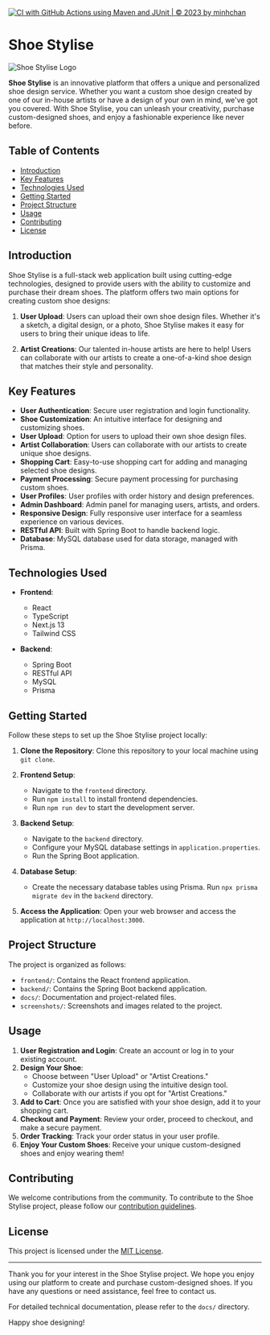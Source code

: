 [![CI with GitHub Actions using Maven and JUnit | © 2023 by minhchan](https://github.com/leecois/shoe-stylise/actions/workflows/CI-BE.yml/badge.svg)](https://github.com/leecois/shoe-stylise/actions/workflows/CI-BE.yml)

# Shoe Stylise

![Shoe Stylise Logo](link_to_logo.png)

**Shoe Stylise** is an innovative platform that offers a unique and personalized shoe design service. Whether you want a custom shoe design created by one of our in-house artists or have a design of your own in mind, we've got you covered. With Shoe Stylise, you can unleash your creativity, purchase custom-designed shoes, and enjoy a fashionable experience like never before.

## Table of Contents

- [Introduction](#introduction)
- [Key Features](#key-features)
- [Technologies Used](#technologies-used)
- [Getting Started](#getting-started)
- [Project Structure](#project-structure)
- [Usage](#usage)
- [Contributing](#contributing)
- [License](#license)

## Introduction

Shoe Stylise is a full-stack web application built using cutting-edge technologies, designed to provide users with the ability to customize and purchase their dream shoes. The platform offers two main options for creating custom shoe designs:

1. **User Upload**: Users can upload their own shoe design files. Whether it's a sketch, a digital design, or a photo, Shoe Stylise makes it easy for users to bring their unique ideas to life.

2. **Artist Creations**: Our talented in-house artists are here to help! Users can collaborate with our artists to create a one-of-a-kind shoe design that matches their style and personality.

## Key Features

- **User Authentication**: Secure user registration and login functionality.
- **Shoe Customization**: An intuitive interface for designing and customizing shoes.
- **User Upload**: Option for users to upload their own shoe design files.
- **Artist Collaboration**: Users can collaborate with our artists to create unique shoe designs.
- **Shopping Cart**: Easy-to-use shopping cart for adding and managing selected shoe designs.
- **Payment Processing**: Secure payment processing for purchasing custom shoes.
- **User Profiles**: User profiles with order history and design preferences.
- **Admin Dashboard**: Admin panel for managing users, artists, and orders.
- **Responsive Design**: Fully responsive user interface for a seamless experience on various devices.
- **RESTful API**: Built with Spring Boot to handle backend logic.
- **Database**: MySQL database used for data storage, managed with Prisma.

## Technologies Used

- **Frontend**:
  - React
  - TypeScript
  - Next.js 13
  - Tailwind CSS

- **Backend**:
  - Spring Boot
  - RESTful API
  - MySQL
  - Prisma

## Getting Started

Follow these steps to set up the Shoe Stylise project locally:

1. **Clone the Repository**: Clone this repository to your local machine using `git clone`.

2. **Frontend Setup**:
   - Navigate to the `frontend` directory.
   - Run `npm install` to install frontend dependencies.
   - Run `npm run dev` to start the development server.

3. **Backend Setup**:
   - Navigate to the `backend` directory.
   - Configure your MySQL database settings in `application.properties`.
   - Run the Spring Boot application.

4. **Database Setup**:
   - Create the necessary database tables using Prisma. Run `npx prisma migrate dev` in the `backend` directory.

5. **Access the Application**: Open your web browser and access the application at `http://localhost:3000`.

## Project Structure

The project is organized as follows:

- `frontend/`: Contains the React frontend application.
- `backend/`: Contains the Spring Boot backend application.
- `docs/`: Documentation and project-related files.
- `screenshots/`: Screenshots and images related to the project.

## Usage

1. **User Registration and Login**: Create an account or log in to your existing account.
2. **Design Your Shoe**:
   - Choose between "User Upload" or "Artist Creations."
   - Customize your shoe design using the intuitive design tool.
   - Collaborate with our artists if you opt for "Artist Creations."
3. **Add to Cart**: Once you are satisfied with your shoe design, add it to your shopping cart.
4. **Checkout and Payment**: Review your order, proceed to checkout, and make a secure payment.
5. **Order Tracking**: Track your order status in your user profile.
6. **Enjoy Your Custom Shoes**: Receive your unique custom-designed shoes and enjoy wearing them!

## Contributing

We welcome contributions from the community. To contribute to the Shoe Stylise project, please follow our [contribution guidelines](CONTRIBUTING.md).

## License

This project is licensed under the [MIT License](LICENSE).

---

Thank you for your interest in the Shoe Stylise project. We hope you enjoy using our platform to create and purchase custom-designed shoes. If you have any questions or need assistance, feel free to contact us.

For detailed technical documentation, please refer to the `docs/` directory.

Happy shoe designing!
